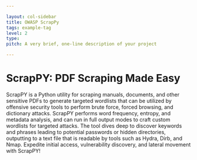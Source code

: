 ```yaml
---

layout: col-sidebar
title: OWASP ScrapPy
tags: example-tag
level: 2
type: 
pitch: A very brief, one-line description of your project

---
```


# ScrapPY: PDF Scraping Made Easy

ScrapPY is a Python utility for scraping manuals, documents, and other sensitive PDFs to generate targeted wordlists that can be utilized by offensive security tools to perform brute force, forced browsing, and dictionary attacks. ScrapPY performs word frequency, entropy, and metadata analysis, and can run in full output modes to craft custom wordlists for targeted attacks. The tool dives deep to discover keywords and phrases leading to potential passwords or hidden directories, outputting to a text file that is readable by tools such as Hydra, Dirb, and Nmap. Expedite initial access, vulnerability discovery, and lateral movement with ScrapPY!
